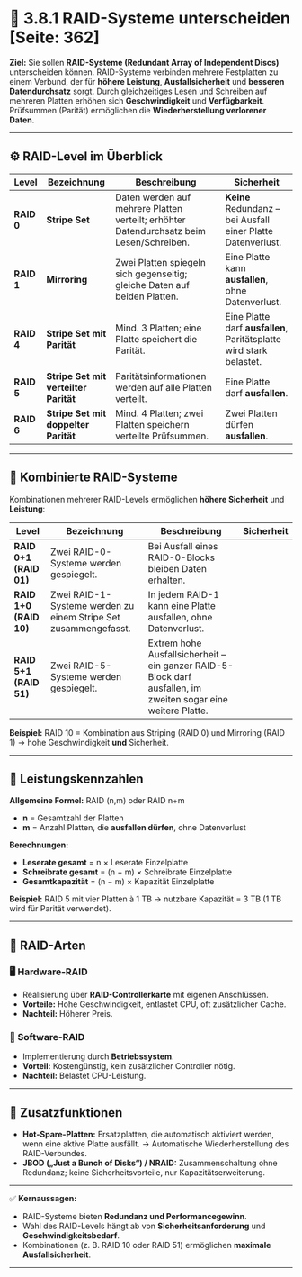 # 💽 3.8.1 RAID-Systeme unterscheiden [Seite: 362]

**Ziel:** Sie sollen **RAID-Systeme (Redundant Array of Independent Discs)** unterscheiden können.
RAID-Systeme verbinden mehrere Festplatten zu einem Verbund, der für **höhere Leistung**, **Ausfallsicherheit** und **besseren Datendurchsatz** sorgt.
Durch gleichzeitiges Lesen und Schreiben auf mehreren Platten erhöhen sich **Geschwindigkeit** und **Verfügbarkeit**. Prüfsummen (Parität) ermöglichen die **Wiederherstellung verlorener Daten**.

---

## ⚙️ RAID-Level im Überblick

| Level      | Bezeichnung                           | Beschreibung                                                                             | Sicherheit                                                          |
| ---------- | ------------------------------------- | ---------------------------------------------------------------------------------------- | ------------------------------------------------------------------- |
| **RAID 0** | **Stripe Set**                        | Daten werden auf mehrere Platten verteilt; erhöhter Datendurchsatz beim Lesen/Schreiben. | **Keine** Redundanz – bei Ausfall einer Platte Datenverlust.        |
| **RAID 1** | **Mirroring**                         | Zwei Platten spiegeln sich gegenseitig; gleiche Daten auf beiden Platten.                | Eine Platte kann **ausfallen**, ohne Datenverlust.                  |
| **RAID 4** | **Stripe Set mit Parität**            | Mind. 3 Platten; eine Platte speichert die Parität.                                      | Eine Platte darf **ausfallen**, Paritätsplatte wird stark belastet. |
| **RAID 5** | **Stripe Set mit verteilter Parität** | Paritätsinformationen werden auf alle Platten verteilt.                                  | Eine Platte darf **ausfallen**.                                     |
| **RAID 6** | **Stripe Set mit doppelter Parität**  | Mind. 4 Platten; zwei Platten speichern verteilte Prüfsummen.                            | Zwei Platten dürfen **ausfallen**.                                  |

---

## 🔁 Kombinierte RAID-Systeme

Kombinationen mehrerer RAID-Levels ermöglichen **höhere Sicherheit** und **Leistung**:

| Level                  | Bezeichnung                                                     | Beschreibung                                                                                                  | Sicherheit |
| ---------------------- | --------------------------------------------------------------- | ------------------------------------------------------------------------------------------------------------- | ---------- |
| **RAID 0+1 (RAID 01)** | Zwei RAID-0-Systeme werden gespiegelt.                          | Bei Ausfall eines RAID-0-Blocks bleiben Daten erhalten.                                                       |            |
| **RAID 1+0 (RAID 10)** | Zwei RAID-1-Systeme werden zu einem Stripe Set zusammengefasst. | In jedem RAID-1 kann eine Platte ausfallen, ohne Datenverlust.                                                |            |
| **RAID 5+1 (RAID 51)** | Zwei RAID-5-Systeme werden gespiegelt.                          | Extrem hohe Ausfallsicherheit – ein ganzer RAID-5-Block darf ausfallen, im zweiten sogar eine weitere Platte. |            |

**Beispiel:**
RAID 10 = Kombination aus Striping (RAID 0) und Mirroring (RAID 1) → hohe Geschwindigkeit **und** Sicherheit.

---

## 🧮 Leistungskennzahlen

**Allgemeine Formel:**
RAID (n,m) oder RAID n+m

* **n** = Gesamtzahl der Platten
* **m** = Anzahl Platten, die **ausfallen dürfen**, ohne Datenverlust

**Berechnungen:**

* **Leserate gesamt** = n × Leserate Einzelplatte
* **Schreibrate gesamt** = (n − m) × Schreibrate Einzelplatte
* **Gesamtkapazität** = (n − m) × Kapazität Einzelplatte

**Beispiel:**
RAID 5 mit vier Platten à 1 TB → nutzbare Kapazität = 3 TB
(1 TB wird für Parität verwendet).

---

## 🧩 RAID-Arten

### 🖥️ Hardware-RAID

* Realisierung über **RAID-Controllerkarte** mit eigenen Anschlüssen.
* **Vorteile:** Hohe Geschwindigkeit, entlastet CPU, oft zusätzlicher Cache.
* **Nachteil:** Höherer Preis.

### 💾 Software-RAID

* Implementierung durch **Betriebssystem**.
* **Vorteil:** Kostengünstig, kein zusätzlicher Controller nötig.
* **Nachteil:** Belastet CPU-Leistung.

---

## 🔄 Zusatzfunktionen

* **Hot-Spare-Platten:** Ersatzplatten, die automatisch aktiviert werden, wenn eine aktive Platte ausfällt.
  → Automatische Wiederherstellung des RAID-Verbundes.
* **JBOD („Just a Bunch of Disks“) / NRAID:** Zusammenschaltung ohne Redundanz; keine Sicherheitsvorteile, nur Kapazitätserweiterung.

---

✅ **Kernaussagen:**

* RAID-Systeme bieten **Redundanz und Performancegewinn**.
* Wahl des RAID-Levels hängt ab von **Sicherheitsanforderung** und **Geschwindigkeitsbedarf**.
* Kombinationen (z. B. RAID 10 oder RAID 51) ermöglichen **maximale Ausfallsicherheit**.

---
